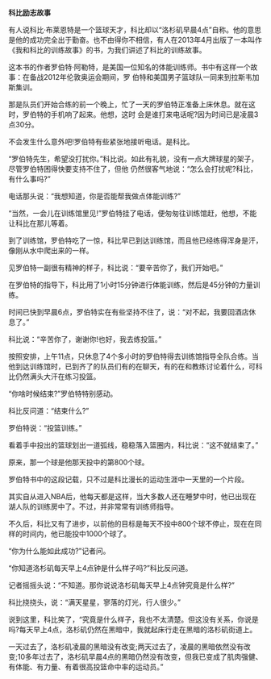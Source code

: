 **科⽐励志故事**

有⼈说科⽐·布莱恩特是⼀个篮球天才，科⽐却以“洛杉矶早晨4点”⾃称。他的意思是他的成功完全出于勤奋。也不由得你不相信，有⼈在2013年4⽉出版了⼀本叫作《我和科⽐的训练故事》的书，为我们讲述了科⽐的训练故事。

这本书的作者罗伯特·阿勒特，是美国⼀位知名的体能训练师。书中有这样⼀个故事：在备战2012年伦敦奥运会期间，罗
伯特和美国男⼦篮球队⼀同来到拉斯韦加斯集训。

那是队员们开始合练的前⼀个晚上，忙了⼀天的罗伯特正准备上床休息。就在这时，罗伯特的⼿机响了起来。他想，这时
会是谁打来电话呢?因为时间已是凌晨3点30分。

不会发⽣什么意外吧!罗伯特有些紧张地接听电话。是科⽐。

“罗伯特先⽣，希望没打扰你。”科⽐说。如此有礼貌，没有⼀点⼤牌球星的架⼦，尽管罗伯特困得快要⽀持不住了，但他
仍然很客⽓地说：“怎么会打扰呢?科⽐，有什么事吗?”

电话那头说：“我想知道，你是否能帮我做点体能训练?”

“当然，⼀会⼉在训练馆⾥见!”罗伯特挂了电话，便匆匆往训练馆赶，他想，不能让科⽐在那⼉等着。

到了训练馆，罗伯特吃了⼀惊，科⽐早已到达训练馆，⽽且他已经练得浑⾝是汗，像刚从⽔中爬出来的⼀样。

见罗伯特⼀副很有精神的样⼦，科⽐说：“要⾟苦你了，我们开始吧。”

在罗伯特的指导下，科⽐⽤了1⼩时15分钟进⾏体能训练，然后是45分钟的⼒量训练。

时间已快到早晨6点，罗伯特实在有些坚持不住了，说：“对不起，我要回酒店休息了。”

科⽐说：“⾟苦你了，谢谢你!也好，我去练投篮。”

按照安排，上午11点，只休息了4个多⼩时的罗伯特得去训练馆指导全队合练。当他到达训练馆时，已到齐了的队员们有的在聊天，有的在和教练讨论着什么，可科⽐仍然满头⼤汗在练习投篮。

“你啥时候结束?”罗伯特特别感动。

科⽐反问道：“结束什么?”

罗伯特说：“投篮训练。”

看着⼿中投出的篮球划出⼀道弧线，稳稳落⼊篮圈内，科⽐说：“这不就结束了。”

原来，那⼀个球是他那天投中的第800个球。

罗伯特书中的这段记载，只不过是科⽐漫长的运动⽣涯中⼀天⾥的⼀个⽚段。

其实⾃从进⼊NBA后，他每天都是这样，当⼤多数⼈还在睡梦中时，他已出现在湖⼈队的训练房中了。不过，并⾮常常有训练师指导。

不久后，科⽐⼜有了进步，以前他的⽬标是每天不投中800个球不停⽌，现在在同样的时间内，他已能投中1000个球了。

“你为什么能如此成功?”记者问。

“你知道洛杉矶每天早上4点钟是什么样⼦吗?”科⽐反问道。

记者摇摇头说：“不知道。那你说说洛杉矶每天早上4点钟究竟是什么样?”

科⽐挠挠头，说：“满天星星，寥落的灯光，⾏⼈很少。”

说到这⾥，科⽐笑了，“究竟是什么样⼦，我也不太清楚。但这没有关系，你说是吗?每天早上4点，洛杉矶仍然在⿊暗中，我就起床⾏⾛在⿊暗的洛杉矶街道上。

⼀天过去了，洛杉矶凌晨的⿊暗没有改变;两天过去了，凌晨的⿊暗依然没有改变;10多年过去了，洛杉矶早晨4点的⿊暗仍然没有改变，但我已变成了肌⾁强健、有体能、有⼒量、有着很⾼投篮命中率的运动员。”